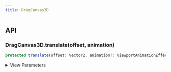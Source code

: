 ```yaml
---
title: DragCanvas3D
---
```


## API

### DragCanvas3D.translate(offset, animation)

```typescript
protected translate(offset: Vector2, animation?: ViewportAnimationEffectTiming | undefined): Promise<void>;
```

<details><summary>View Parameters</summary>

<table><thead><tr><th>

Parameter

</th><th>

Type

</th><th>

Description

</th></tr></thead>
<tbody><tr><td>

offset

</td><td>

Vector2

</td><td>

</td></tr>
<tr><td>

animation

</td><td>

ViewportAnimationEffectTiming \| undefined

</td><td>

</td></tr>
</tbody></table>

**Returns**<!-- -->:

- **Type:** Promise&lt;void&gt;

</details>
